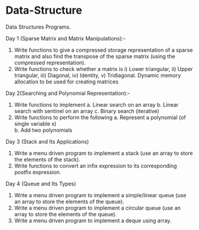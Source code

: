 # Data-Structure
Data Structures Programs.

Day 1 (Sparse Matrix and Matrix Manipulations):-

  1. Write functions to give a compressed storage representation of a sparse matrix and also find the
     transpose of the sparse matrix (using the compressed representation).
  2. Write functions to check whether a matrix is i) Lower triangular, ii) Upper triangular, iii) Diagonal,
     iv) Identity, v) Tridiagonal. Dynamic memory allocation to be used for creating matrices

Day 2(Searching and Polynomial Representation):-

  1. Write functions to implement
      a. Linear search on an array
      b. Linear search with sentinel on an array
      c. Binary search (iterative)
  2. Write functions to perform the following
      a. Represent a polynomial (of single variable x)    
      b. Add two polynomials
  
Day 3 (Stack and Its Applications)
  
  1. Write a menu driven program to implement a stack (use an array to store the elements of the stack).
  2. Write functions to convert an infix expression to its corresponding postfix expression.
  
Day 4 (Queue and Its Types)
  
  1. Write a menu driven program to implement a simple/linear queue (use an array to store the elements of the queue).
  2. Write a menu driven program to implement a circular queue (use an array to store the elements of the queue).
  3. Write a menu driven program to implement a deque using array.
  
